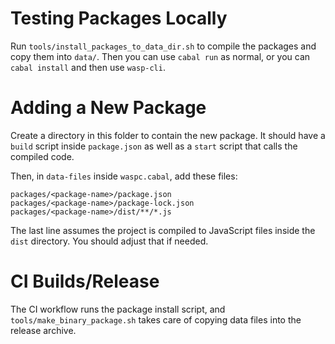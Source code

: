# Testing Packages Locally

Run `tools/install_packages_to_data_dir.sh` to compile the packages and copy
them into `data/`. Then you can use `cabal run` as normal, or you can
`cabal install` and then use `wasp-cli`.

# Adding a New Package

Create a directory in this folder to contain the new package. It should have a
`build` script inside `package.json` as well as a `start` script that calls the
compiled code.

Then, in `data-files` inside `waspc.cabal`, add these files:

```
packages/<package-name>/package.json
packages/<package-name>/package-lock.json
packages/<package-name>/dist/**/*.js
```

The last line assumes the project is compiled to JavaScript files inside the
`dist` directory. You should adjust that if needed.

# CI Builds/Release

The CI workflow runs the package install script, and `tools/make_binary_package.sh`
takes care of copying data files into the release archive.
